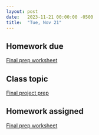 ```yaml
---
layout: post
date:   2023-11-21 00:00:00 -0500
title:  "Tue, Nov 21"
---
```


## Homework due

[Final prep worksheet](https://gmuedu-my.sharepoint.com/:f:/g/personal/mlavengo_gmu_edu/EnXH-XQ_-uVKtw5tJz6xe1gB_LD7aB9uzB5G344iTHaZNg?e=qwVNA9)

## Class topic

[Final project prep](https://musi216.meganlavengood.com/final-project/)

## Homework assigned

[Final prep worksheet](https://gmuedu-my.sharepoint.com/:f:/g/personal/mlavengo_gmu_edu/EnXH-XQ_-uVKtw5tJz6xe1gB_LD7aB9uzB5G344iTHaZNg?e=qwVNA9)

